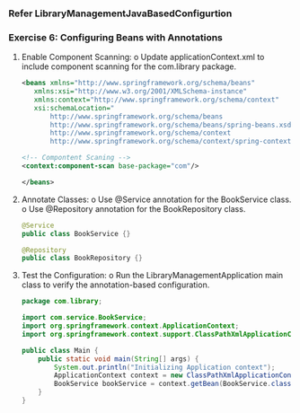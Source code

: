 ### Refer LibraryManagementJavaBasedConfigurtion

### Exercise 6: Configuring Beans with Annotations

1.  Enable Component Scanning:
    o Update applicationContext.xml to include component scanning for the com.library package.

    ```xml
    <beans xmlns="http://www.springframework.org/schema/beans"
       xmlns:xsi="http://www.w3.org/2001/XMLSchema-instance"
       xmlns:context="http://www.springframework.org/schema/context"
       xsi:schemaLocation="
           http://www.springframework.org/schema/beans
           http://www.springframework.org/schema/beans/spring-beans.xsd
           http://www.springframework.org/schema/context
           http://www.springframework.org/schema/context/spring-context.xsd">

    <!-- Compontent Scaning -->
    <context:component-scan base-package="com"/>

    </beans>
    ```

2.  Annotate Classes:
    o Use @Service annotation for the BookService class.
    o Use @Repository annotation for the BookRepository class.

    ```java
    @Service
    public class BookService {}

    @Repository
    public class BookRepository {}
    ```

3.  Test the Configuration:
    o Run the LibraryManagementApplication main class to verify the annotation-based configuration.

    ```java
    package com.library;

    import com.service.BookService;
    import org.springframework.context.ApplicationContext;
    import org.springframework.context.support.ClassPathXmlApplicationContext;

    public class Main {
        public static void main(String[] args) {
            System.out.println("Initializing Application context");
            ApplicationContext context = new ClassPathXmlApplicationContext("applicationContext.xml");
            BookService bookService = context.getBean(BookService.class);
        }
    }
    ```
